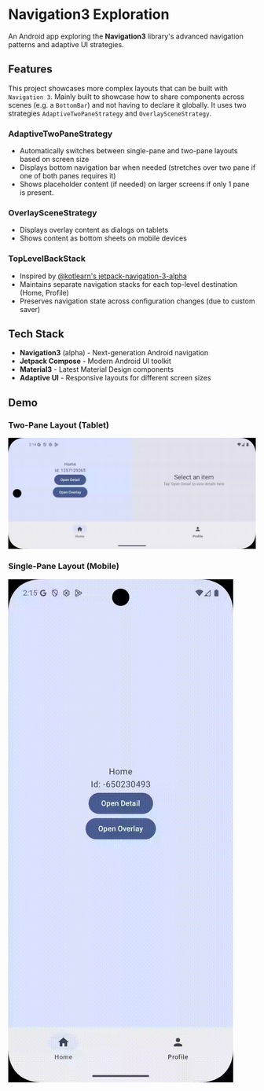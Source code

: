 # Navigation3 Exploration

An Android app exploring the **Navigation3** library's advanced navigation patterns and adaptive UI
strategies.

## Features

This project showcases more complex layouts that can be built with `Navigation 3`. Mainly built to
showcase how to share components across scenes (e.g. a `BottomBar`) and not having to declare it
globally. It uses two strategies `AdaptiveTwoPaneStrategy` and `OverlaySceneStrategy`.

### **AdaptiveTwoPaneStrategy**

- Automatically switches between single-pane and two-pane layouts based on screen size
- Displays bottom navigation bar when needed (stretches over two pane if one of both panes requires
  it)
- Shows placeholder content (if needed) on larger screens if only 1 pane is present.

### **OverlaySceneStrategy**

- Displays overlay content as dialogs on tablets
- Shows content as bottom sheets on mobile devices

### **TopLevelBackStack**

- Inspired
  by [@kotlearn's jetpack-navigation-3-alpha](https://github.com/kotlearn/jetpack-navigation-3-alpha)
- Maintains separate navigation stacks for each top-level destination (Home, Profile)
- Preserves navigation state across configuration changes (due to custom saver)

## Tech Stack

- **Navigation3** (alpha) - Next-generation Android navigation
- **Jetpack Compose** - Modern Android UI toolkit
- **Material3** - Latest Material Design components
- **Adaptive UI** - Responsive layouts for different screen sizes

## Demo

### Two-Pane Layout (Tablet)

![Two-Pane Demo](docs/twopane.gif)

### Single-Pane Layout (Mobile)

![Single-Pane Demo](docs/singlepane.gif)